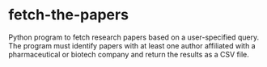 # fetch-the-papers
Python program to fetch research papers based on a user-specified query. The program must identify papers with at least one author affiliated with a pharmaceutical or biotech company and return the results as a CSV file.
